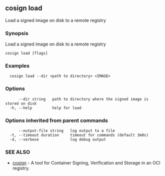 ## cosign load

Load a signed image on disk to a remote registry

### Synopsis

Load a signed image on disk to a remote registry

```
cosign load [flags]
```

### Examples

```
  cosign load --dir <path to directory> <IMAGE>
```

### Options

```
      --dir string   path to directory where the signed image is stored on disk
  -h, --help         help for load
```

### Options inherited from parent commands

```
      --output-file string   log output to a file
  -t, --timeout duration     timeout for commands (default 3m0s)
  -d, --verbose              log debug output
```

### SEE ALSO

* [cosign](cosign.md)	 - A tool for Container Signing, Verification and Storage in an OCI registry.

